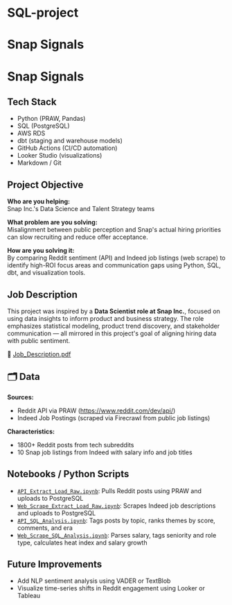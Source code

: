 # SQL-project

# Snap Signals

# Snap Signals

## Tech Stack

- Python (PRAW, Pandas)
- SQL (PostgreSQL)
- AWS RDS
- dbt (staging and warehouse models)
- GitHub Actions (CI/CD automation)
- Looker Studio (visualizations)
- Markdown / Git

## Project Objective

**Who are you helping:**  
Snap Inc.'s Data Science and Talent Strategy teams

**What problem are you solving:**  
Misalignment between public perception and Snap's actual hiring priorities can slow recruiting and reduce offer acceptance.

**How are you solving it:**  
By comparing Reddit sentiment (API) and Indeed job listings (web scrape) to identify high-ROI focus areas and communication gaps using Python, SQL, dbt, and visualization tools.

## Job Description

This project was inspired by a **Data Scientist role at Snap Inc.**, focused on using data insights to inform product and business strategy. The role emphasizes statistical modeling, product trend discovery, and stakeholder communication — all mirrored in this project's goal of aligning hiring data with public sentiment.

🔗 [Job_Description.pdf](./proposal/Job_Description.pdf)

## 🗂️ Data

**Sources:**
- Reddit API via PRAW (https://www.reddit.com/dev/api/)
- Indeed Job Postings (scraped via Firecrawl from public job listings)

**Characteristics:**
- 1800+ Reddit posts from tech subreddits
- 10 Snap job listings from Indeed with salary info and job titles

## Notebooks / Python Scripts

- [`API_Extract_Load_Raw.ipynb`](./notebooks/API_Extract_Load_Raw.ipynb): Pulls Reddit posts using PRAW and uploads to PostgreSQL  
- [`Web_Scrape_Extract_Load_Raw.ipynb`](./notebooks/Web_Scrape_Extract_Load_Raw.ipynb): Scrapes Indeed job descriptions and uploads to PostgreSQL  
- [`API_SQL_Analysis.ipynb`](./notebooks/API_SQL_Analysis.ipynb): Tags posts by topic, ranks themes by score, comments, and era  
- [`Web_Scrape_SQL_Analysis.ipynb`](./notebooks/Web_Scrape_SQL_Analysis.ipynb): Parses salary, tags seniority and role type, calculates heat index and salary growth

## Future Improvements

- Add NLP sentiment analysis using VADER or TextBlob  
- Visualize time-series shifts in Reddit engagement using Looker or Tableau  

